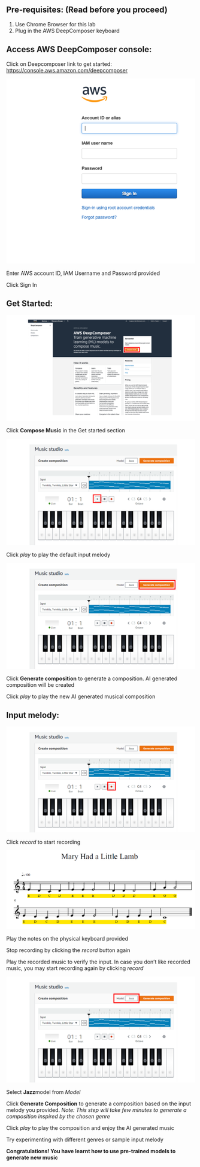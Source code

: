 ## Pre-requisites: (Read before you proceed)
1. Use Chrome Browser for this lab 
2. Plug in the AWS DeepComposer keyboard 

## Access AWS DeepComposer console:

Click on Deepcomposer link to get started: https://console.aws.amazon.com/deepcomposer

![access-console](images/lab1-access-console.png)

Enter AWS account ID, IAM Username and Password provided 

Click Sign In

## Get Started:

![get-started](images/lab1-get-started.png)

Click **Compose Music** in the Get started section

![play-default](images/lab1-play-default.png)

Click *play* to play the default input melody

![generate-composition](images/lab1-generate-composition.png)

Click **Generate composition** to generate a composition. AI generated composition will be created

Click *play* to play the new AI generated musical composition

## Input melody:

![record-composition](images/lab1-record.png)

Click *record* to start recording

![custom-input](images/lab1-custom-music.png)

Play the notes on the physical keyboard provided

Stop recording by clicking the *record* button again

Play the recorded music to verify the input. In case you don’t like recorded music, you may start recording again by clicking *record*

![model-jazz](images/lab1-model-default.png)

Select **Jazz**model from *Model*

Click **Generate Composition** to generate a composition based on the input melody you provided. *Note: This step will take few minutes to generate a composition inspired by the chosen genre*

Click *play* to play the composition and enjoy the AI generated music

Try experimenting with different genres or sample input melody

**Congratulations! You have learnt how to use pre-trained models to generate new music**
